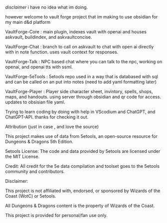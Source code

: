 *disclaimer* i have no idea what im doing.

however welcome to vault forge project that im making to use obsidian for my main d&d platform

VaultForge-Core : main plugin, indexes vault with openai and houses askvault, buildindex, and askvaultconcise.

VaultForge-Chat : branch to call on askvault to chat with open ai directly with in note function. uses vault context for responses.

VaultForge-Talk : NPC based chat where you can talk to the npc, working on openai, and openai tts with ssml. 

VaultForge-5eTools : 5etools repo used in a way that is databased with sql and can be called on an put into notes (need to add yaml formatting later)

VaultForge-Player : Player side character sheet, invintory, spells, shops, maps, and handouts. using server through obsidian and qr code for access. updates to obsisian file yaml.

Trying to learn coding by doing with help in VScodium and ChatGPT, and ChatGPT-API. 
thanks for checking it out.

Attribution (just in case , and love the source)

This project makes use of data from 5etools, an open-source resource for Dungeons & Dragons 5th Edition.

5etools License: The code and data provided by 5etools are licensed under the MIT License.

Credit: All credit for the 5e data compilation and toolset goes to the 5etools community and contributors.

Disclaimer:

This project is not affiliated with, endorsed, or sponsored by Wizards of the Coast (WotC) or 5etools.

All Dungeons & Dragons content is the property of Wizards of the Coast.

This project is provided for personal/fan use only.
